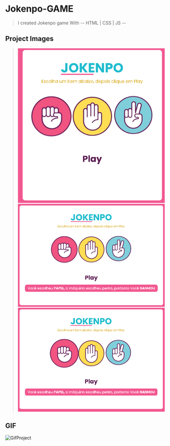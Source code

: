 # Jokenpo-GAME
 >I created Jokenpo game With -- HTML | CSS | JS --
## Project Images
> ![Project Image](img1.png)
> ![Result](img2.png)
> ![Hover Effect](img3.png)
## GIF 

![GifProject](https://user-images.githubusercontent.com/99606436/176975136-5e73cb0e-2b87-4e12-902c-5554e35a7b20.gif)
